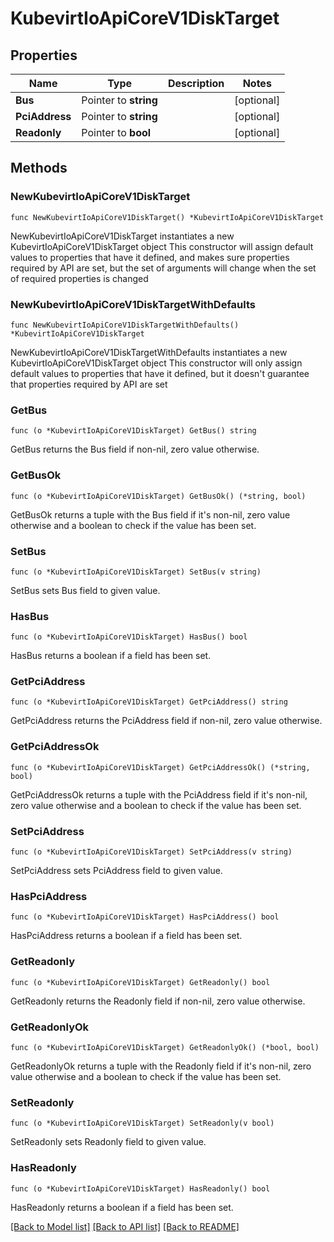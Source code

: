 # KubevirtIoApiCoreV1DiskTarget

## Properties

Name | Type | Description | Notes
------------ | ------------- | ------------- | -------------
**Bus** | Pointer to **string** |  | [optional] 
**PciAddress** | Pointer to **string** |  | [optional] 
**Readonly** | Pointer to **bool** |  | [optional] 

## Methods

### NewKubevirtIoApiCoreV1DiskTarget

`func NewKubevirtIoApiCoreV1DiskTarget() *KubevirtIoApiCoreV1DiskTarget`

NewKubevirtIoApiCoreV1DiskTarget instantiates a new KubevirtIoApiCoreV1DiskTarget object
This constructor will assign default values to properties that have it defined,
and makes sure properties required by API are set, but the set of arguments
will change when the set of required properties is changed

### NewKubevirtIoApiCoreV1DiskTargetWithDefaults

`func NewKubevirtIoApiCoreV1DiskTargetWithDefaults() *KubevirtIoApiCoreV1DiskTarget`

NewKubevirtIoApiCoreV1DiskTargetWithDefaults instantiates a new KubevirtIoApiCoreV1DiskTarget object
This constructor will only assign default values to properties that have it defined,
but it doesn't guarantee that properties required by API are set

### GetBus

`func (o *KubevirtIoApiCoreV1DiskTarget) GetBus() string`

GetBus returns the Bus field if non-nil, zero value otherwise.

### GetBusOk

`func (o *KubevirtIoApiCoreV1DiskTarget) GetBusOk() (*string, bool)`

GetBusOk returns a tuple with the Bus field if it's non-nil, zero value otherwise
and a boolean to check if the value has been set.

### SetBus

`func (o *KubevirtIoApiCoreV1DiskTarget) SetBus(v string)`

SetBus sets Bus field to given value.

### HasBus

`func (o *KubevirtIoApiCoreV1DiskTarget) HasBus() bool`

HasBus returns a boolean if a field has been set.

### GetPciAddress

`func (o *KubevirtIoApiCoreV1DiskTarget) GetPciAddress() string`

GetPciAddress returns the PciAddress field if non-nil, zero value otherwise.

### GetPciAddressOk

`func (o *KubevirtIoApiCoreV1DiskTarget) GetPciAddressOk() (*string, bool)`

GetPciAddressOk returns a tuple with the PciAddress field if it's non-nil, zero value otherwise
and a boolean to check if the value has been set.

### SetPciAddress

`func (o *KubevirtIoApiCoreV1DiskTarget) SetPciAddress(v string)`

SetPciAddress sets PciAddress field to given value.

### HasPciAddress

`func (o *KubevirtIoApiCoreV1DiskTarget) HasPciAddress() bool`

HasPciAddress returns a boolean if a field has been set.

### GetReadonly

`func (o *KubevirtIoApiCoreV1DiskTarget) GetReadonly() bool`

GetReadonly returns the Readonly field if non-nil, zero value otherwise.

### GetReadonlyOk

`func (o *KubevirtIoApiCoreV1DiskTarget) GetReadonlyOk() (*bool, bool)`

GetReadonlyOk returns a tuple with the Readonly field if it's non-nil, zero value otherwise
and a boolean to check if the value has been set.

### SetReadonly

`func (o *KubevirtIoApiCoreV1DiskTarget) SetReadonly(v bool)`

SetReadonly sets Readonly field to given value.

### HasReadonly

`func (o *KubevirtIoApiCoreV1DiskTarget) HasReadonly() bool`

HasReadonly returns a boolean if a field has been set.


[[Back to Model list]](../README.md#documentation-for-models) [[Back to API list]](../README.md#documentation-for-api-endpoints) [[Back to README]](../README.md)


